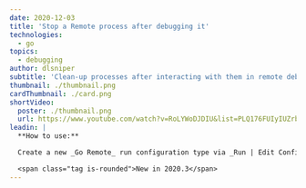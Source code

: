 ```yaml
---
date: 2020-12-03
title: 'Stop a Remote process after debugging it'
technologies:
  - go
topics:
  - debugging
author: dlsniper
subtitle: 'Clean-up processes after interacting with them in remote debugging scenarios'
thumbnail: ./thumbnail.png
cardThumbnail: ./card.png
shortVideo:
  poster: ./thumbnail.png
  url: https://www.youtube.com/watch?v=RoLYWoDJDIU&list=PLQ176FUIyIUZrbrlz4AY1V8VzBJKZyVlW&index=147
leadin: |
  **How to use:**

  Create a new _Go Remote_ run configuration type via _Run | Edit Configurations... | + Go Remote_. In the run configuration settings, in the _On disconnect_ section, choose either _Stop remote Delve process_, _Leave it running_, or _Ask_ to determine how the configuration behaves when you stop the debugger.

  <span class="tag is-rounded">New in 2020.3</span>
---
```


